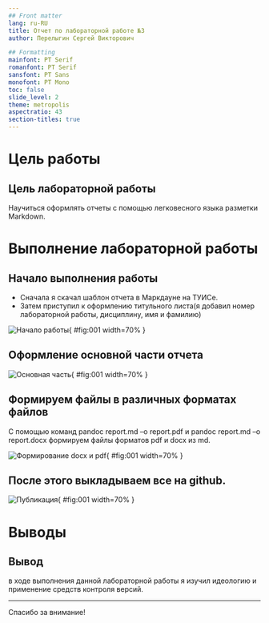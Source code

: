 ```yaml
---
## Front matter
lang: ru-RU
title: Отчет по лабораторной работе №3
author: Перелыгин Сергей Викторович

## Formatting
mainfont: PT Serif
romanfont: PT Serif
sansfont: PT Sans
monofont: PT Mono
toc: false
slide_level: 2
theme: metropolis
aspectratio: 43
section-titles: true
---
```




# Цель работы

## Цель лабораторной работы

Научиться оформлять отчеты с помощью легковесного языка разметки Markdown.

# Выполнение лабораторной работы

## Начало выполнения работы
- Сначала я скачал шаблон отчета в Маркдауне на ТУИСе.
- Затем приступил к оформлению титульного листа(я добавил номер лабораторной работы, дисциплину, имя и фамилию)

![Начало работы](primages/1.png){ #fig:001 width=70% }

## Оформление основной части отчета

![Основная часть](primages/2.png){ #fig:001 width=70% }

## Формируем файлы в различных форматах файлов

С помощью команд pandoc report.md –o report.pdf и pandoc report.md –o report.docx формируем файлы форматов pdf и docx из md.

![Формирование docx и pdf](primages/3.png){ #fig:001 width=70% }

## После этого выкладываем все на github.

![Публикация](primages/4.png){ #fig:001 width=70% }

# Выводы
## Вывод

в ходе выполнения данной лабораторной работы я изучил идеологию и применение средств контроля версий.

---
Спасибо за внимание!










